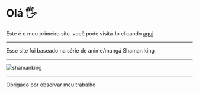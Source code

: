 # Olá 🖐️
Este é o meu primeiro site.
você pode visita-lo clicando [aqui](https://jujubasalgada.github.io/Hao_Asakura_site/)
***
Esse site foi baseado na série de anime/mangá Shaman king
***
![shamanking](https://github.com/JujubaSalgada/Hao_Asakura_site/assets/102774611/509eb53b-ee4c-4ac8-bcef-7a6a5f473806)
***
Obrigado por observar meu trabalho
